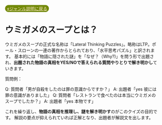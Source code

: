 <a style="background-color:#728905;color:blanchedalmond;padding:3px 6px;border-radius:20px;" href="/wiki/ja/genre">«ジャンル説明に戻る</a>

# ウミガメのスープとは？
ウミガメのスープの正式な名称は「Lateral Thinking Puzzles」。略称はLTP。ポール・スローンの一連の著作からとられており、「水平思考パズル」と訳されます。
基本的には「物語に隠された謎」を「なぜ？（Why?)」を問う形で出題され、**出題された物語の真相をYES/NOで答えられる質問やりとりで解き明かし**ていきます。

質問例：

Q: 質問者「男が自殺をしたのは罪の意識からですか？」
A: 出題者「yes 彼には罪の意識がありました」
Q: 質問者「レストランで食べたのは本当にウミガメのスープでしたか？」
A: 出題者「yes 本物です」

これを繰り返し、**物語の真相を推理し、謎を解き明かす**のがこのクイズの目的です。
解説の要点が抑えられていれば正解となり、出題者が解説文を出します。
